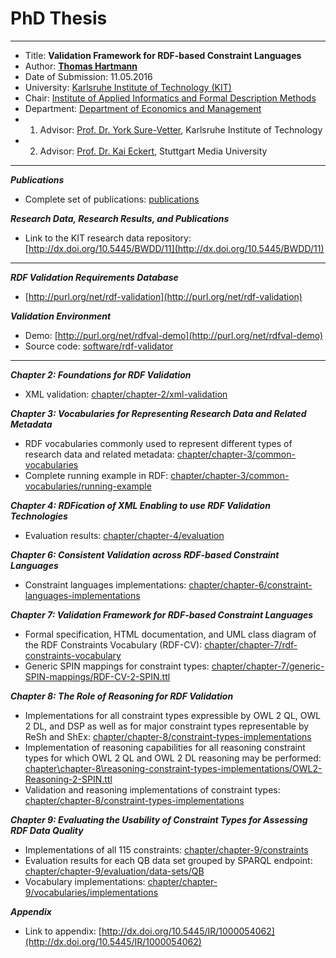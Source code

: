 # PhD Thesis

---

* Title: **Validation Framework for RDF-based Constraint Languages**
* Author: **[Thomas Hartmann](http://www.dr-thomashartmann.de/)**
* Date of Submission: 11.05.2016
* University: [Karlsruhe Institute of Technology (KIT)](https://www.kit.edu/english/)
* Chair: [Institute of Applied Informatics and Formal Description Methods](http://www.aifb.kit.edu/web/Hauptseite/en)
* Department: [Department of Economics and Management](http://www.wiwi.kit.edu/english/index.php)
* 1. Advisor: [Prof. Dr. York Sure-Vetter](http://www.aifb.kit.edu/web/York_Sure-Vetter/en), Karlsruhe Institute of Technology
* 2. Advisor: [Prof. Dr. Kai Eckert](https://www.hdm-stuttgart.de/forschung_transfer/forschungsthemen/metadatenmanagement/team/eckert), Stuttgart Media University

---

***Publications***
* Complete set of publications: [publications](https://github.com/github-thomas-hartmann/phd-thesis/tree/master/publications)

***Research Data, Research Results, and Publications***
* Link to  the KIT research data repository: [http://dx.doi.org/10.5445/BWDD/11](http://dx.doi.org/10.5445/BWDD/11)

---

***RDF Validation Requirements Database***
* [http://purl.org/net/rdf-validation](http://purl.org/net/rdf-validation)

***Validation Environment***
* Demo: [http://purl.org/net/rdfval-demo](http://purl.org/net/rdfval-demo)
* Source code: [software/rdf-validator](https://github.com/github-thomas-hartmann/phd-thesis/tree/master/software/rdf-validator)

---

***Chapter 2: Foundations for RDF Validation***
* XML validation: [chapter/chapter-2/xml-validation](https://github.com/github-thomas-hartmann/phd-thesis/tree/master/chapter/chapter-2/xml-validation)

***Chapter 3: Vocabularies for Representing Research Data and Related Metadata***
* RDF vocabularies commonly used to represent different types of research data and related metadata: [chapter/chapter-3/common-vocabularies](https://github.com/github-thomas-hartmann/phd-thesis/tree/master/chapter/chapter-3/common-vocabularies)
* Complete running example in RDF: [chapter/chapter-3/common-vocabularies/running-example](https://github.com/github-thomas-hartmann/phd-thesis/tree/master/chapter/chapter-3/common-vocabularies/running-example)

***Chapter 4: RDFication of XML Enabling to use RDF Validation Technologies***
* Evaluation results: [chapter/chapter-4/evaluation](https://github.com/github-thomas-hartmann/phd-thesis/tree/master/chapter/chapter-4/evaluation)
 
***Chapter 6: Consistent Validation across RDF-based Constraint Languages***
* Constraint languages implementations: [chapter/chapter-6/constraint-languages-implementations](https://github.com/github-thomas-hartmann/phd-thesis/tree/master/chapter/chapter-6/constraint-languages-implementations)

***Chapter 7: Validation Framework for RDF-based Constraint Languages***
*  Formal specification, HTML documentation, and UML class diagram of the RDF Constraints Vocabulary (RDF-CV): [chapter/chapter-7/rdf-constraints-vocabulary](https://github.com/github-thomas-hartmann/phd-thesis/tree/master/chapter/chapter-7/rdf-constraints-vocabulary)
* Generic SPIN mappings for constraint types: [chapter/chapter-7/generic-SPIN-mappings/RDF-CV-2-SPIN.ttl](https://github.com/github-thomas-hartmann/phd-thesis/blob/master/chapter/chapter-7/generic-SPIN-mappings/RDF-CV-2-SPIN.ttl)

***Chapter 8: The Role of Reasoning for RDF Validation***
* Implementations for all constraint types expressible by OWL 2 QL, OWL 2 DL, and DSP as well as for major constraint types representable by ReSh and ShEx:
  [chapter/chapter-8/constraint-types-implementations](https://github.com/github-thomas-hartmann/phd-thesis/tree/master/chapter/chapter-8/constraint-types-implementations)
* Implementation of reasoning capabilities for all reasoning constraint types for which OWL 2 QL and OWL 2 DL reasoning may be performed: [chapter\chapter-8\reasoning-constraint-types-implementations/OWL2-Reasoning-2-SPIN.ttl](https://github.com/github-thomas-hartmann/phd-thesis/blob/master/chapter/chapter-8/reasoning-constraint-types-implementations/OWL2-Reasoning-2-SPIN.ttl)
* Validation and reasoning implementations of constraint types:  [chapter/chapter-8/constraint-types-implementations](https://github.com/github-thomas-hartmann/phd-thesis/tree/master/chapter/chapter-8/constraint-types-implementations)

***Chapter 9: Evaluating the Usability of Constraint Types for Assessing RDF Data Quality***
* Implementations of all 115 constraints: [chapter/chapter-9/constraints](https://github.com/github-thomas-hartmann/phd-thesis/tree/master/chapter/chapter-9/constraints)
* Evaluation results for each QB data set grouped by SPARQL endpoint: [chapter/chapter-9/evaluation/data-sets/QB](https://github.com/github-thomas-hartmann/phd-thesis/tree/master/chapter/chapter-9/evaluation/data-sets/QB)
* Vocabulary implementations: [chapter/chapter-9/vocabularies/implementations](https://github.com/github-thomas-hartmann/phd-thesis/tree/master/chapter/chapter-9/vocabularies/implementations)

***Appendix***
* Link to appendix: [http://dx.doi.org/10.5445/IR/1000054062](http://dx.doi.org/10.5445/IR/1000054062)